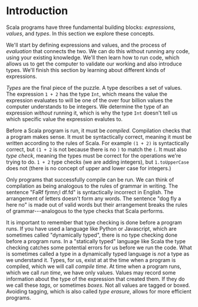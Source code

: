 # Introduction

Scala programs have three fundamental building blocks: *expressions*, *values*, and *types*. In this section we explore these concepts.

We'll start by defining expressions and values, and the process of *evaluation* that connects the two. We can do this without running any code, using your existing knowledge. We'll then learn how to run code, which allows us to get the computer to validate our working and also introduce types. We'll finish this section by learning about different kinds of expressions.

*Types* are the final piece of the puzzle. A type describes a set of values. The expression `1 + 2` has the type `Int`, which means the value the expression evaluates to will be one of the over four billion values the computer understands to be integers. We determine the type of an expression *without* running it, which is why the type `Int` doesn't tell us which specific value the expression evalutes to.

Before a Scala program is run, it must be *compiled*. Compilation checks that a program makes sense. It must be syntactically correct, meaning it must be written according to the rules of Scala. For example `(1 + 2)` is syntactically correct, but `(1 + 2` is not because there is no `)` to match the `(`. It must also *type check*, meaning the types must be correct for the operations we're trying to do. `1 + 2` type checks (we are adding integers), but `1.toUpperCase` does not (there is no concept of upper and lower case for integers.)

Only programs that successfully compile can be run. We can think of compilation as being analogous to the rules of grammar in writing. The sentence "FaRf  fjrmn;l df.fd"
is syntactically incorrect in English. The arrangement of letters doesn't form any words. The sentence "dog fly a here no" is made out of valid words but their arrangement breaks the rules of grammar---analogous to the type checks that Scala performs.

It is important to remember that type checking is done before a program runs. If you have used a language like Python or Javascript, which are sometimes called "dynamically typed", there is no type checking done before a program runs. In a "statically typed" language like Scala the type checking catches some potential errors for us before we run the code. What is sometimes called a type in a dynamically typed language is *not* a type as we understand it. Types, for us, exist at at the time when a program is compiled, which we will call *compile time*. At time when a program runs, which we call *run time*, we have only values. Values may record some information about the type of the expression that created them. If they do we call these *tags*, or sometimes *boxes*. Not all values are tagged or boxed. Avoiding tagging, which is also called *type erasure*, allows for more efficient programs.
